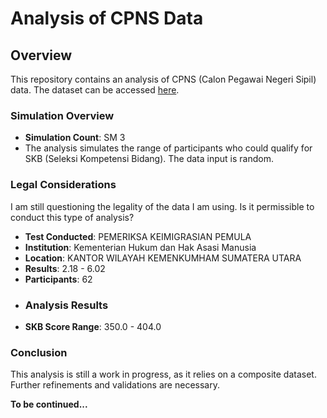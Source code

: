 # Analysis of CPNS Data

## Overview
This repository contains an analysis of CPNS (Calon Pegawai Negeri Sipil) data. The dataset can be accessed [here](https://docs.google.com/spreadsheets/d/1t4N7qGwJpt9olXfz1P7zK-pVvEQCOSxTuoVq37GWVUM/edit?usp=sharing).

### Simulation Overview
- **Simulation Count**: SM 3
- The analysis simulates the range of participants who could qualify for SKB (Seleksi Kompetensi Bidang). The data input is random.

### Legal Considerations
I am still questioning the legality of the data I am using. Is it permissible to conduct this type of analysis?


- **Test Conducted**: PEMERIKSA KEIMIGRASIAN PEMULA
- **Institution**: Kementerian Hukum dan Hak Asasi Manusia
- **Location**: KANTOR WILAYAH KEMENKUMHAM SUMATERA UTARA
- **Results**: 2.18 - 6.02
- **Participants**: 62
- ### Analysis Results
- **SKB Score Range**: 350.0 - 404.0

### Conclusion
This analysis is still a work in progress, as it relies on a composite dataset. Further refinements and validations are necessary.

**To be continued...**
